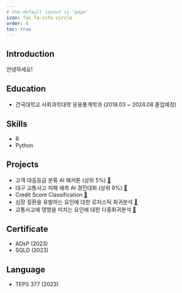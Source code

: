 ```yaml
---
# the default layout is 'page'
icon: fas fa-info-circle
order: 4
toc: true
---
```

## Introduction
안녕하세요! 

## Education
- 건국대학교 사회과학대학 응용통계학과 (2018.03 ~ 2024.08 졸업예정)

## Skills
- R
- Python

## Projects
- 고객 대출등급 분류 AI 해커톤 (상위 5%) [🔗](../_posts/2024-03-17-고객대출등급분류AI해커톤.md)
- 대구 교통사고 피해 예측 AI 경진대회 (상위 9%) [🔗](/_posts/2024-03-17-대구교통사고피해예측AI경진대회.md)
- Credit Score Classification [🔗](/_posts/2024-03-17-CreditScoreClassification.md)
- 심장 질환을 유발하는 요인에 대한 로지스틱 회귀분석 [🔗](/_posts/2024-03-17-심장질환에영향을미치는요인로지스틱회귀분석.md)
- 교통사고에 영향을 미치는 요인에 대한 다중회귀분석 [🔗](/_posts/2024-03-17-교통사고에영향을미치는요인에대한대중회귀분석.md)

## Certificate
- ADsP (2023)
- SQLD (2023)

## Language
- TEPS 377 (2023)


